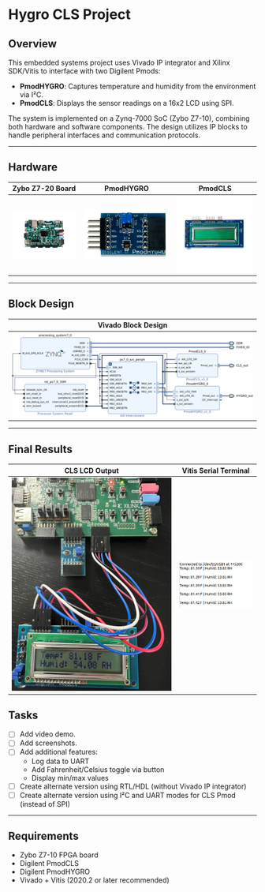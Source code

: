 # Hygro CLS Project

## Overview

This embedded systems project uses Vivado IP integrator and Xilinx SDK/Vitis to interface with two Digilent Pmods:
- **PmodHYGRO**: Captures temperature and humidity from the environment via I²C.
- **PmodCLS**: Displays the sensor readings on a 16x2 LCD using SPI.

The system is implemented on a Zynq-7000 SoC (Zybo Z7-10), combining both hardware and software components. The design utilizes IP blocks to handle peripheral interfaces and communication protocols.

---

## Hardware


| Zybo Z7-20 Board | PmodHYGRO | PmodCLS |
|------------------|-----------|---------|
| ![Zybo Z7](images/Digilent_Zybo_Z7-20.jpg) | ![PmodHYGRO](images/PmodHYGRO.png) | ![PmodCLS](images/Pmod_CLS.png) |

---

## Block Design

| Vivado Block Design |
|---------------------|
| ![Block Design](images/Hygro_CLS_blockdesign.png) |

---

## Final Results

| CLS LCD Output | Vitis Serial Terminal |
|----------------|------------------------|
| ![CLS Output](images/CLS_output.jpg) | ![Vitis Terminal](images/Vitis_Serial_terminal.png) |


## Tasks

- [ ] Add video demo.
- [ ] Add screenshots.
- [ ] Add additional features:
  - Log data to UART
  - Add Fahrenheit/Celsius toggle via button
  - Display min/max values
- [ ] Create alternate version using RTL/HDL (without Vivado IP integrator)
- [ ] Create alternate version using I²C and UART modes for CLS Pmod (instead of SPI)

---

## Requirements

- Zybo Z7-10 FPGA board
- Digilent PmodCLS 
- Digilent PmodHYGRO 
- Vivado + Vitis (2020.2 or later recommended)